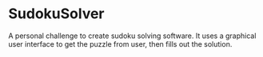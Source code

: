 # SudokuSolver
A personal challenge to create sudoku solving software. It uses a graphical user interface to get the puzzle from user, then fills out the solution.
